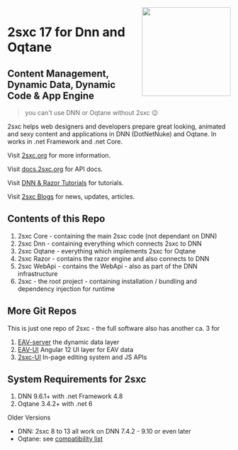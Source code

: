 <img src="https://docs.2sxc.org/assets/logos/vcurrent/500.png" width="200px" align="right">

# 2sxc 17 for Dnn and Oqtane

## Content Management, Dynamic Data, Dynamic Code & App Engine

> you can't use DNN  or Oqtane without 2sxc 😉

2sxc helps web designers and developers prepare great looking, animated and sexy content and applications in DNN (DotNetNuke) and Oqtane.
In works in .net Framework and .net Core.

Visit [2sxc.org](https://2sxc.org/) for more information.

Visit [docs.2sxc.org](https://docs.2sxc.org) for API docs.

Visit [DNN & Razor Tutorials](https://2sxc.org/dnn-tutorials/) for tutorials.

Visit [2sxc Blogs](https://2sxc.org/en/blog) for news, updates, articles.

## Contents of this Repo

1. 2sxc Core - containing the main 2sxc code (not dependant on DNN)
1. 2sxc Dnn - containing everything which connects 2sxc to DNN
1. 2sxc Oqtane - everything which implements 2sxc for Oqtane
1. 2sxc Razor - contains the razor engine and also connects to DNN
1. 2sxc WebApi - contains the WebApi - also as part of the DNN infrastructure
1. 2sxc - the root project - containing installation / bundling and dependency injection for runtime

## More Git Repos

This is just one repo of 2sxc - the full software also has another ca. 3 for

1. [EAV-server](https://github.com/2sic/eav-server) the dynamic data layer
1. [EAV-UI](https://github.com/2sic/eav-ui) Angular 12 UI layer for EAV data
1. [2sxc-UI](https://github.com/2sic/2sxc-ui) In-page editing system and JS APIs

## System Requirements for 2sxc

1. DNN 9.6.1+ with .net Framework 4.8
1. Oqtane 3.4.2+ with .net 6

Older Versions

* DNN: 2sxc 8 to 13 all work on DNN 7.4.2 - 9.10 or even later
* Oqtane: see [compatibility list](https://r.2sxc.org/oqtane-install)
